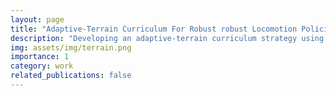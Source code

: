 ```yaml
---
layout: page
title: "Adaptive-Terrain Curriculum For Robust robust Locomotion Policies"
description: "Developing an adaptive-terrain curriculum strategy using terrain generation via diffusion (Under Development)"
img: assets/img/terrain.png
importance: 1
category: work
related_publications: false
---
```




